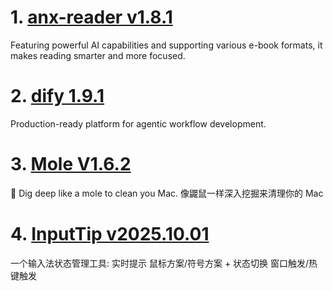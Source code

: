 
# 1. [anx-reader v1.8.1](https://github.com/Anxcye/anx-reader/releases/tag/v1.8.1)  
Featuring powerful AI capabilities and supporting various e-book formats, it makes reading smarter and more focused. 



# 2. [dify 1.9.1](https://github.com/langgenius/dify/releases/tag/1.9.1)  
Production-ready platform for agentic workflow development.



# 3. [Mole V1.6.2](https://github.com/tw93/Mole/releases/tag/V1.6.2)  
🐹 Dig deep like a mole to clean you Mac. 像鼹鼠一样深入挖掘来清理你的 Mac



# 4. [InputTip v2025.10.01](https://github.com/abgox/InputTip/releases/tag/v2025.10.01)  
一个输入法状态管理工具: 实时提示 鼠标方案/符号方案 + 状态切换 窗口触发/热键触发 



